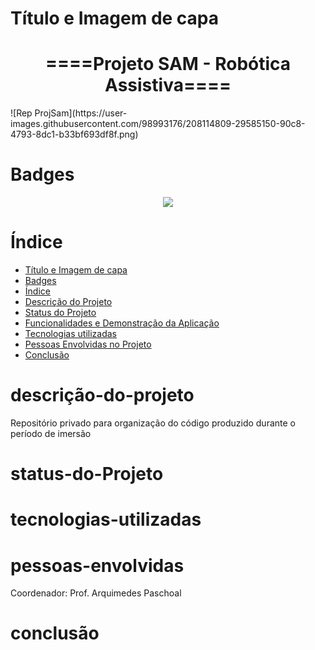 # Título e Imagem de capa
<h1 align="center">====Projeto SAM - Robótica Assistiva====</h1>
![Rep ProjSam](https://user-images.githubusercontent.com/98993176/208114809-29585150-90c8-4793-8dc1-b33bf693df8f.png)



# Badges
<p align="center">
<img src="http://img.shields.io/static/v1?label=STATUS&message=EM%20DESENVOLVIMENTO&color=GREEN&style=for-the-badge"/>
</p>

# Índice 

* [Título e Imagem de capa](#Título-e-Imagem-de-capa)
* [Badges](#badges)
* [Índice](#índice)
* [Descrição do Projeto](#descrição-do-projeto)
* [Status do Projeto](#status-do-Projeto)
* [Funcionalidades e Demonstração da Aplicação](#funcionalidades-e-demonstração-da-aplicação)
* [Tecnologias utilizadas](#tecnologias-utilizadas)
* [Pessoas Envolvidas no Projeto](#pessoas-envolvidas)
* [Conclusão](#conclusão)

# descrição-do-projeto

Repositório privado para organização do código produzido durante o período de imersão

# status-do-Projeto

# tecnologias-utilizadas

# pessoas-envolvidas

Coordenador: Prof. Arquimedes Paschoal

# conclusão

